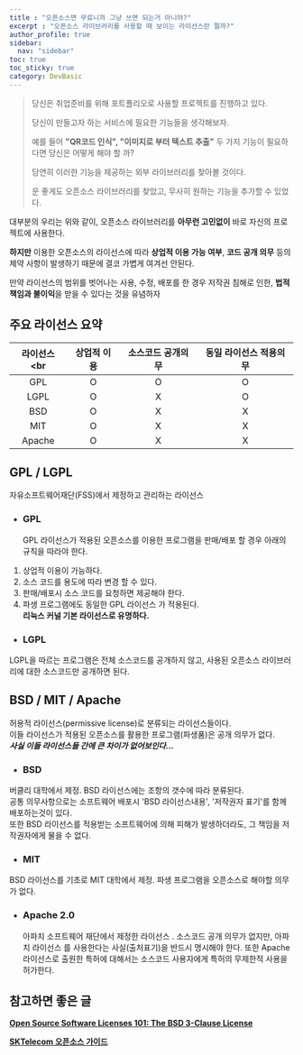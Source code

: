 ```yaml
---
title : "오픈소스면 무료니까 그냥 쓰면 되는거 아니야?"
excerpt : "오픈소스 라이브러리를 사용할 때 보이는 라이선스란 뭘까?"
author_profile: true
sidebar:
  nav: "sidebar"
toc: true
toc_sticky: true
category: DevBasic
---
```


> 당신은 취업준비를 위해 포트폴리오로 사용할 프로젝트를 진행하고 있다.  
>
> 당신이 만들고자 하는 서비스에 필요한 기능들을 생각해보자.  
>
> 예를 들어 **"QR코드 인식", "이미지로 부터 텍스트 추출"** 두 가지 기능이 필요하다면 당신은 어떻게 해야 할 까?    
>
> 당연히 이러한 기능을 제공하는 외부 라이브러리를 찾아볼 것이다.  
>
> 운 좋게도 오픈소스 라이브러리를 찾았고, 무사히 원하는 기능을 추가할 수 있었다.

대부분의 우리는 위와 같이, 오픈소스 라이브러리를 **아무런 고민없이** 바로 자신의 프로젝트에 사용한다.
   
**하지만** 이용한 오픈소스의 라이선스에 따라 **상업적 이용 가능 여부**, **코드 공개 의무** 등의 제약 사항이 발생하기 때문에 결코 가볍게 여겨선 안된다.  

만약 라이선스의 범위를 벗어나는 사용, 수정, 배포를 한 경우 저작권 침해로 인한, **법적 책임과 불이익**을 받을 수 있다는 것을 유념하자    

## **주요 라이선스 요약**

|  라이선스<br  | 상업적 이용 |  소스코드 공개의무   |  동일 라이선스 적용의무   |
|:---------:|:------:|:------------:|:---------------:|
|    GPL    |   O    |      O       |        O        |
|   LGPL    |   O    |      X       |        O        |
|    BSD    |   O    |      X       |        X        |
|    MIT    |   O    |      X       |        X        |
|  Apache   |   O    |      X       |        X        |


## **GPL / LGPL**  
자유소프트웨어재단(FSS)에서 제정하고 관리하는 라이선스
* ### GPL
  GPL 라이선스가 적용된 오픈소스를 이용한 프로그램을 판매/배포 할 경우 아래의 규칙을 따라야 한다.  
1. 상업적 이용이 가능하다.  
2. 소스 코드를 용도에 따라 변경 할 수 있다.   
3. 판매/배포시 소스 코드를 요청하면 제공해야 한다.   
4. 파생 프로그램에도 동일한 GPL 라이선스 가 적용된다.  
 **리눅스 커널 기본 라이선스로 유명하다.**

* ### LGPL
 LGPL을 따르는 프로그램은 전체 소스코드를 공개하지 않고, 사용된 오픈소스 라이브러리에 대한 소스코드만 공개하면 된다.

  
## **BSD / MIT / Apache**  
허용적 라이선스(permissive license)로 분류되는 라이선스들이다.  
이들 라이선스가 적용된 오픈소스를 활용한 프로그램(파생품)은 공개 의무가 없다.   
***사실 이들 라이선스들 간에 큰 차이가 없어보인다...***

* ### BSD  
버클리 대학에서 제정. BSD 라이선스에는 조항의 갯수에 따라 분류된다.   
공통 의무사항으로는 소프트웨어 배포시 'BSD 라이선스내용', '저작권자 표기'를 함께 배포하는것이 있다.  
또한 BSD 라이선스를 적용받는 소프트웨어에 의해 피해가 발생하더라도, 그 책임을 저작권자에게 물을 수 없다.

* ### MIT
 BSD 라이선스를 기초로 MIT 대학에서 제정. 파생 프로그램을 오픈소스로 해야할 의무가 없다. 
   
* ### Apache 2.0
  아파치 소프트웨어 재단에서 제정한 라이선스 . 소스코드 공개 의무가 없지만, 아파치 라이선스 를 사용한다는 사실(출처표기)을 반드시 명시해야 한다. 
  또한 Apache 라이선스로 출원한 특허에 대해서는 소스코드 사용자에게 특허의 무제한적 사용을 허가한다.



## 참고하면 좋은 글 

**[Open Source Software Licenses 101: The BSD 3-Clause License](https://fossa.com/blog/open-source-software-licenses-101-bsd-3-clause-license/)**  

**[SKTelecom 오픈소스 가이드](https://sktelecom.github.io/guide/use/obligation/)**